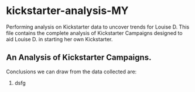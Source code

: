 # kickstarter-analysis-MY
Performing analysis on Kickstarter data to uncover trends for Louise D.
This file contains the complete analysis of Kickstarter Campaigns designed to aid Louise D. in starting her own Kickstarter. 
## An Analysis of Kickstarter Campaigns.
Conclusions we can draw from the data collected are:
1. dsfg
